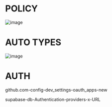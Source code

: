 # POLICY
![image](https://user-images.githubusercontent.com/93483481/213639805-cd8f3f5a-512a-46a4-941b-8b4e634ce775.png)
# AUTO TYPES 
![image](https://user-images.githubusercontent.com/93483481/213643251-45234970-ba29-491e-95af-4e14d08b8c45.png)
# AUTH 
github.com-config-dev_settings-oauth_apps-new

supabase-db-Authentication-providers-x-URL